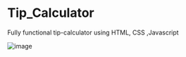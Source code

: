# Tip_Calculator
Fully functional tip-calculator using HTML, CSS ,Javascript

![image](https://user-images.githubusercontent.com/63419482/128517742-d15b08fe-16df-4289-9ca7-bbaacdbe44c7.png)

